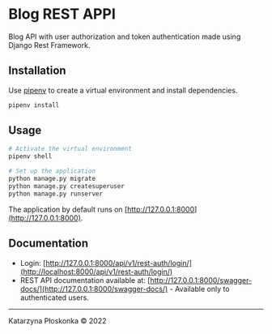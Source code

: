 # Blog REST APPI

Blog API with user authorization and token authentication made using Django Rest Framework. 

## Installation

Use [pipenv](https://pypi.org/project/pipenv/) to create a virtual environment and install dependencies.

```bash
pipenv install
```

## Usage

```bash
# Activate the virtual environment
pipenv shell

# Set up the application
python manage.py migrate
python manage.py createsuperuser
python manage.py runserver
```
The application by default runs on [http://127.0.0.1:8000](http://127.0.0.1:8000).

## Documentation
- Login: [http://127.0.0.1:8000/api/v1/rest-auth/login/](http://localhost:8000/api/v1/rest-auth/login/)
- REST API documentation available at: [http://127.0.0.1:8000/swagger-docs/](http://127.0.0.1:8000/swagger-docs/) - Available only to authenticated users.

---
Katarzyna Płoskonka &copy; 2022
